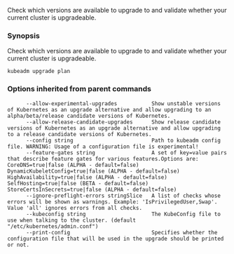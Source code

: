 
Check which versions are available to upgrade to and validate whether your current cluster is upgradeable.

### Synopsis


Check which versions are available to upgrade to and validate whether your current cluster is upgradeable.

```
kubeadm upgrade plan
```

### Options inherited from parent commands

```
      --allow-experimental-upgrades           Show unstable versions of Kubernetes as an upgrade alternative and allow upgrading to an alpha/beta/release candidate versions of Kubernetes.
      --allow-release-candidate-upgrades      Show release candidate versions of Kubernetes as an upgrade alternative and allow upgrading to a release candidate versions of Kubernetes.
      --config string                         Path to kubeadm config file. WARNING: Usage of a configuration file is experimental!
      --feature-gates string                  A set of key=value pairs that describe feature gates for various features.Options are:
CoreDNS=true|false (ALPHA - default=false)
DynamicKubeletConfig=true|false (ALPHA - default=false)
HighAvailability=true|false (ALPHA - default=false)
SelfHosting=true|false (BETA - default=false)
StoreCertsInSecrets=true|false (ALPHA - default=false)
      --ignore-preflight-errors stringSlice   A list of checks whose errors will be shown as warnings. Example: 'IsPrivilegedUser,Swap'. Value 'all' ignores errors from all checks.
      --kubeconfig string                     The KubeConfig file to use when talking to the cluster. (default "/etc/kubernetes/admin.conf")
      --print-config                          Specifies whether the configuration file that will be used in the upgrade should be printed or not.
```

